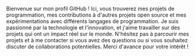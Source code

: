 Bienvenue sur mon profil GitHub ! Ici, vous trouverez mes projets de programmation, mes contributions à d'autres projets open source et mes expérimentations avec différents langages de programmation. Je suis passionné par la technologie et l'innovation, et j'aime travailler sur des projets qui ont un impact réel sur le monde. N'hésitez pas à parcourir mes projets et à me contacter si vous avez des questions ou si vous souhaitez discuter de collaborations potentielles. Merci d'avance pour votre intérêt !
